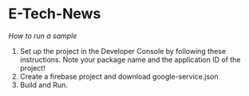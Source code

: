 # E-Tech-News

*How to run a sample*

1. Set up the project in the Developer Console by following these instructions. Note your package name and the application ID of the project!
2. Create a firebase project and download google-service.json
3. Build and Run.

